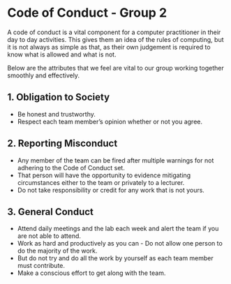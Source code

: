 # Code of Conduct - Group 2 

A code of conduct is a vital component for a computer practitioner in their day to day activities. This gives them an idea of the rules of computing, but it is not always as simple as that, as their own judgement is required to know what is allowed and what is not. 

Below are the attributes that we feel are vital to our group working together smoothly and effectively.  

## 1.	Obligation to Society

-	Be honest and trustworthy.
-	Respect each team member’s opinion whether or not you agree.

## 2. Reporting Misconduct

- Any member of the team can be fired after multiple warnings for not adhering to the Code of Conduct set.
- That person will have the opportunity to evidence mitigating circumstances either to the team or privately to a lecturer.
- Do not take responsibility or credit for any work that is not yours.

## 3. General Conduct

- Attend daily meetings and the lab each week and alert the team if you are not able to attend.
- Work as hard and productively as you can - Do not allow one person to do the majority of the work.
- But do not try and do all the work by yourself as each team member must contribute.
- Make a conscious effort to get along with the team.
